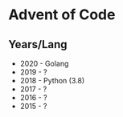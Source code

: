 # Advent of Code

## Years/Lang

- 2020 - Golang
- 2019 - ?
- 2018 - Python (3.8)
- 2017 - ?
- 2016 - ?
- 2015 - ?
